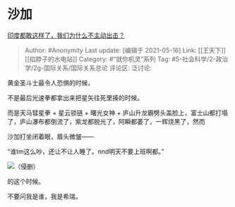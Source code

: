# 沙加
[印度都敢这样了，我们为什么不主动出击？](https://www.zhihu.com/question/445286932/answer/1748285463)

> Author: #Anonymity
> Last update: [编辑于 2021-05-16]
> Link: [[王天下]] [[掐脖子的水电站]]
> Category: #“就你机灵”系列
> Tag: #5-社会科学/2-政治学/2g-国际关系/国际关系总论 
> 评论区:
> 泛讨论:

黄金圣斗士最令人恐惧的时候，

不是最后光速拳都拿出来把星矢往死里揍的时候。

而是天马彗星拳 + 星云锁链 + 曙光女神 + 庐山升龙霸劈头盖脸上，富士山都打塌了，庐山瀑布都倒流了，紫龙都脱光了，阿瞬都萎了，一辉烧黑了，然而

沙加打坐闭着眼，眉头微皱——

“谁tm这么吵，还让不让人睡了。nnd明天不要上班啊都。”

![](https://pic4.zhimg.com/50/v2-691f8c6b3d5978b56bcfd03f6ea71e5d_hd.jpg?source=1940ef5c)（侵删）

的这个时候。

不要问我是谁，我是希瑞。
